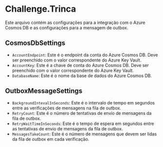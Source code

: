 # Challenge.Trinca

Este arquivo contém as configurações para a integração com o Azure Cosmos DB e as configurações para a mensagem de outbox.

## CosmosDbSettings

- `AccountEndpoint`: Este é o endpoint da conta do Azure Cosmos DB. Deve ser preenchido com o valor correspondente do Azure Key Vault.
- `AccountKey`: Este é a chave de conta do Azure Cosmos DB. Deve ser preenchido com o valor correspondente do Azure Key Vault.
- `DatabaseName`: Este é o nome da base de dados do Azure Cosmos DB.

## OutboxMessageSettings

- `BackgroundIntevalInSeconds`: Este é o intervalo de tempo em segundos entre as verificações de mensagens na fila de outbox.
- `RetryCount`: Este é o número de tentativas de envio de mensagens da fila de outbox.
- `RetryWaitTimeInSeconds`: Este é o tempo de espera em segundos entre as tentativas de envio de mensagens da fila de outbox.
- `MessagesTakeCount`: Este é o número de mensagens que devem ser lidas da fila de outbox em cada verificação.
